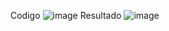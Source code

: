 Codigo
![image](https://github.com/user-attachments/assets/0441c879-189f-4878-a18a-c995e17e4457)
Resultado
![image](https://github.com/user-attachments/assets/0c2ec42b-df5e-4e83-96fa-4b4db5e57a37)
